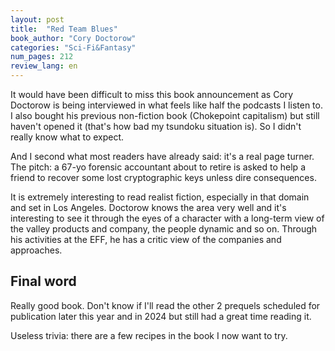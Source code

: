 ```yaml
---
layout: post
title:  "Red Team Blues"
book_author: "Cory Doctorow"
categories: "Sci-Fi&Fantasy"
num_pages: 212
review_lang: en
---
```


It would have been difficult to miss this book announcement as Cory Doctorow is being interviewed in what feels like half the podcasts I listen to. I also bought his previous non-fiction book (Chokepoint capitalism) but still haven't opened it (that's how bad my tsundoku situation is). So I didn't really know what to expect.

And I second what most readers have already said: it's a real page turner. The pitch: a 67-yo forensic accountant about to retire is asked to help a friend to recover some lost cryptographic keys unless dire consequences.

It is extremely interesting to read realist fiction, especially in that domain and set in Los Angeles. Doctorow knows the area very well and it's interesting to see it through the eyes of a character with a long-term view of the valley products and company, the people dynamic and so on. Through his activities at the EFF, he has a critic view of the companies and approaches.

## Final word

Really good book. Don't know if I'll read the other 2 prequels scheduled for publication later this year and in 2024 but still had a great time reading it.

Useless trivia: there are a few recipes in the book I now want to try.